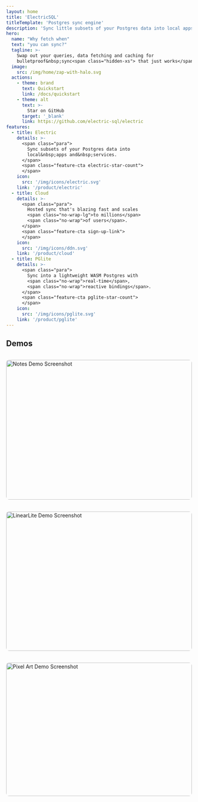 ```yaml
---
layout: home
title: 'ElectricSQL'
titleTemplate: 'Postgres sync engine'
description: 'Sync little subsets of your Postgres data into local apps and services.'
hero:
  name: "Why fetch when"
  text: "you can sync?"
  tagline: >-
    Swap out your queries, data fetching and caching for
    bulletproof&nbsp;sync<span class="hidden-xs"> that just works</span>.
  image:
    src: /img/home/zap-with-halo.svg
  actions:
    - theme: brand
      text: Quickstart
      link: /docs/quickstart
    - theme: alt
      text: >-
        Star on GitHub
      target: '_blank'
      link: https://github.com/electric-sql/electric
features:
  - title: Electric
    details: >-
      <span class="para">
        Sync subsets of your Postgres data into
        local&nbsp;apps and&nbsp;services.
      </span>
      <span class="feature-cta electric-star-count">
      </span>
    icon:
      src: '/img/icons/electric.svg'
    link: '/product/electric'
  - title: Cloud
    details: >-
      <span class="para">
        Hosted sync that's blazing fast and scales
        <span class="no-wrap-lg">to millions</span>
        <span class="no-wrap">of users</span>.
      </span>
      <span class="feature-cta sign-up-link">
      </span>
    icon:
      src: '/img/icons/ddn.svg'
    link: '/product/cloud'
  - title: PGlite
    details: >-
      <span class="para">
        Sync into a lightweight WASM Postgres with
        <span class="no-wrap">real-time</span>,
        <span class="no-wrap">reactive bindings</span>.
      </span>
      <span class="feature-cta pglite-star-count">
      </span>
    icon:
      src: '/img/icons/pglite.svg'
    link: '/product/pglite'
---
```


<div class="vp-doc">

## Demos

<div class="demos-grid">
  <a href="https://notes.electric-sql.com/" class="demo-card" target="_blank">
    <img src="/img/demos/notes-demo.png" alt="Notes Demo Screenshot" />
    <div class="demo-description">
      <h3>Notes</h3>
      <p>A collaborative note-taking app with real-time sync powered by Electric & Yjs</p>
    </div>
  </a>
  
  <a href="https://linearlite-pglite.netlify.app/" class="demo-card" target="_blank">
    <img src="/img/demos/linearlite-demo.png" alt="LinearLite Demo Screenshot" />
    <div class="demo-description">
      <h3>LinearLite + PGlite</h3>
      <p>An issue tracker inspired by Linear, showcasing complex data sync into PGlite</p>
    </div>
  </a>
  
  <a href="https://pixel-art.electric-sql.com/" class="demo-card" target="_blank">
    <img src="/img/demos/pixel-art-demo.png" alt="Pixel Art Demo Screenshot" />
    <div class="demo-description">
      <h3>Pixel Art</h3>
      <p>Collaborative pixel art editor with real-time multiplayer editing</p>
    </div>
  </a>
</div>

</div>

<style>
.demos-grid {
  display: grid;
  grid-template-columns: repeat(auto-fit, minmax(300px, 1fr));
  gap: 2rem;
  margin: 2rem 0;
}

.demo-card {
  display: block;
  border-radius: 8px;
  overflow: hidden;
  transition: transform 0.2s;
  text-decoration: none !important;
  color: inherit !important;
  background: var(--vp-c-bg-soft);
}

.demo-card:hover {
  transform: translateY(-4px);
  color: inherit !important;
  text-decoration: underline !important;
}

.demo-card:active {
  color: inherit !important;
  text-decoration: underline !important;
}

.demo-card img {
  width: 100%;
  aspect-ratio: 16/9;
  object-fit: contain;
  background: var(--vp-c-bg);
}

.demo-description {
  padding: 1rem;
}

.demo-description h3 {
  margin: 0 0 0.5rem 0;
}

.demo-description p {
  margin: 0;
  opacity: 0.8;
}
</style>

<script setup>
import { onMounted } from 'vue'

import VPFeatures from 'vitepress/dist/client/theme-default/components/VPFeatures.vue'

import { data as initialStarCounts } from './data/count.data.ts'
import { data as useCases } from './data/use-cases.data.ts'

import MasonryTweets from './src/components/MasonryTweets.vue'
import UseCases from './src/components/UseCases.vue'

import { getStarCount } from './src/lib/star-count.ts'

import HomeYourStackSimplified from './src/partials/home-your-stack-simplified.md'
import HomeCTA from './src/partials/home-cta.md'

const tweets = [
  {name: 'kyle', id: '1825531359949173019'},
  {name: 'fabio', id: '1823267981188542525'},
  {name: 'next', id: '1823015591579472318', hideMedium: true},
  {name: 'johannes', id: '1826338840153571362'},
  {name: 'nikita', id: '1760801296188313783', hideSmall: true},
  {name: 'thor', id: '1824023614225854726', hideMedium: true},
  {name: 'copple', id: '1782681344340091115'},
  {name: 'postgres.new', id: '1822992862436381032', hideSmall: true},
  {name: 'prisma', id: '1816050679561039976', hideMedium: true},
  {name: 'materialisedview', id: '1769744384025829468', hideSmall: true},
  {name: 'devtools.fm', id: '1810328072236802198', hideMedium: true},
  {name: 'local-first conf', id: '1808473434575229096', hideMedium: true},
]

const formatStarCount = (count) => (
  `<span class="muted">(</span><span> ☆ </span><span>${Math.round(count / 100) / 10}k</span><span> </span><span class="muted">)</span>`
)

const renderStarCount = async (repoName, initialStarCount) => {
  let container = document.querySelector(`span.feature-cta.${repoName}-star-count`)

  if (!container) {
    return
  }

  let linkEl = container.querySelector('a')
  if (linkEl) {
    return
  }

  linkEl = document.createElement('a')
  linkEl.setAttribute('href', `https://github.com/electric-sql/${repoName}`)
  linkEl.setAttribute('_target', `_blank`)
  linkEl.classList.add('VPButton', 'medium', 'alt')
  linkEl.innerHTML = '<span class="vpi-social-github"></span> GitHub'

  const countEl = document.createElement('span')
  countEl.classList.add('count')
  countEl.innerHTML = formatStarCount(initialStarCount)

  linkEl.append(countEl)
  container.append(linkEl)

  const count = await getStarCount(repoName, initialStarCount)
  countEl.innerHTML = formatStarCount(count)
}

onMounted(async () => {
  if (typeof window !== 'undefined' && document.querySelector) {
    const githubLinks = document.querySelectorAll(
      '.actions a[href="https://github.com/electric-sql/electric"]'
    )

    let icon = document.querySelector('.actions .vpi-social-github')
    if (!icon) {
      githubLinks.forEach((link) => {
        const icon = document.createElement('span')
        icon.classList.add('vpi-social-github')

        link.prepend(icon)
      })
    }

    let signUp = document.querySelector(`span.feature-cta.sign-up-link`)
    if (!signUp) {
      return
    }
    let linkEl = signUp.querySelector('a')
    if (linkEl) {
      return
    }
    linkEl = document.createElement('a')
    linkEl.setAttribute('href', '/product/cloud/sign-up')
    linkEl.classList.add('VPButton', 'medium', 'alt')
    linkEl.innerHTML = '<span class="vpi-electric-icon"></span> Sign up'
    signUp.append(linkEl)


    renderStarCount('electric', initialStarCounts.electric)
    renderStarCount('pglite', initialStarCounts.pglite)
  }
})
</script>

<MasonryTweets :tweets="tweets" />

<div class="features-content your-stack-simplified">
  <HomeYourStackSimplified />
</div>

<UseCases :cases="useCases" />

<div class="features-content">
  <div class="home-cta">
    <HomeCTA />
  </div>
</div>
